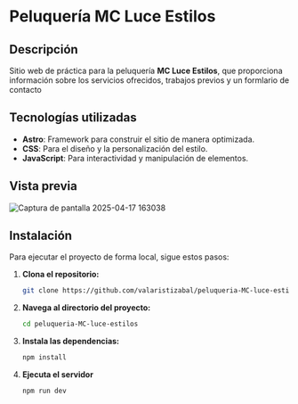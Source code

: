 # Peluquería MC Luce Estilos

## Descripción

Sitio web de práctica para la peluquería **MC Luce Estilos**, que proporciona información sobre los servicios ofrecidos, trabajos previos y un formlario de contacto

## Tecnologías utilizadas

- **Astro**: Framework para construir el sitio de manera optimizada.
- **CSS**: Para el diseño y la personalización del estilo.
- **JavaScript**: Para interactividad y manipulación de elementos.

## Vista previa 
![Captura de pantalla 2025-04-17 163038](https://github.com/user-attachments/assets/62d083b8-d7c8-4cf8-a1a8-0fe96e149a61)

## Instalación

Para ejecutar el proyecto de forma local, sigue estos pasos:

1. **Clona el repositorio:**
   ```bash
   git clone https://github.com/valaristizabal/peluqueria-MC-luce-estilos.git

2. **Navega al directorio del proyecto:**
    ```bash
    cd peluqueria-MC-luce-estilos
3. **Instala las dependencias:**
    ```bash
    npm install
4. **Ejecuta el servidor**
    ```bash
    npm run dev
   
